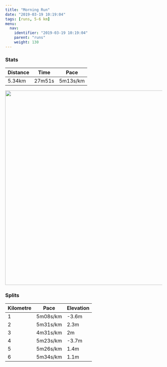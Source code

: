 ```yaml
---
title: "Morning Run"
date: "2019-03-19 10:19:04"
tags: [runs, 5-6 km]
menu:
  nav:
    identifier: "2019-03-19 10:19:04"
    parent: "runs"
    weight: 130
---
```


### Stats

| Distance | Time | Pace |
|----------|------|------|
|5.34km|27m51s|5m13s/km|

<img src='https://maps.googleapis.com/maps/api/staticmap?maptype=terrain&path=enc:eqjeIhyyLtEpIbFl@xKdRbH`W~Fzc@e@t@UgCnBf[m@|I~@|IcAtDbAhHsCcFl@qFtBiCTaJuCqKEeUh@`BsHih@wGmSyIiOaHyBmEiH&key=AIzaSyAfqMeaZ1CCJFGP5cWud__oZnT_Pybg-1M&size=800x800&scale=2&markers=color:yellow|label:S|53.47107,-2.26725&markers=color:green|label:F|53.47124999999999,-2.2675300000000007' width='625' />

### Splits

| Kilometre | Pace | Elevation |
|------|------|-----------|
|1|5m08s/km|-3.6m|
|2|5m31s/km|2.3m|
|3|4m31s/km|2m|
|4|5m23s/km|-3.7m|
|5|5m26s/km|1.4m|
|6|5m34s/km|1.1m|
